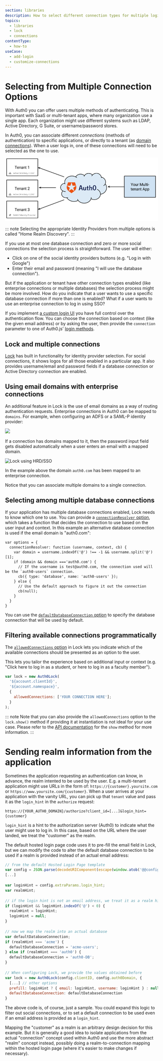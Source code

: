 ```yaml
---
section: libraries
description: How to select different connection types for multiple login options with Lock V11.
topics:
  - libraries
  - lock
  - connections
contentType:
  - how-to
useCase:
  - add-login
  - customize-connections
---
```

# Selecting from Multiple Connection Options

With Auth0 you can offer users multiple methods of authenticating. This is important with SaaS or multi-tenant apps, where many organization use a single app. Each organization might use different systems such as LDAP, Active Directory, G Suite, or username/password stores.

In Auth0, you can associate different *connections* (methods of authentication) to specific applications, or directly to a tenant (as [domain connections](/api/management/guides/connections/promote-connection-domain-level)). When a user logs in, one of these connections will need to be selected as the one to use.

![](/media/articles/hrd/sd4h-6wlwOsQA1PCQKLAmtQ.png)

::: note
Selecting the appropriate Identity Providers from multiple options is called "Home Realm Discovery".
:::

If you use at most one database connection and zero or more social connections the selection process is straightforward. The user will either:

* Click on one of the social identity providers buttons (e.g. "Log in with Google")
* Enter their email and password (meaning "I will use the database connection").

But if the application or tenant have other connection types enabled (like enterprise connections or multiple databases) the selection process might be more involved. How do you indicate that a user wants to use a specific database connection if more than one is enabled? What if a user wants to use an enterprise connection to log in using SSO?

If you implement [a custom login UI](/libraries/when-to-use-lock#when-to-implement-lock-vs-a-custom-ui) you have full control over the authentication flow. You can choose the connection based on context (like the given email address) or by asking the user, then provide the `connection` parameter to one of Auth0.js' [login methods](/libraries/auth0js/v9#login).

## Lock and multiple connections

[Lock](/libraries/lock) has built in functionality for identity provider selection. For social connections, it shows logos for all those enabled in a particular app. It also provides username/email and password fields if a database connection or Active Directory connection are enabled. 

## Using email domains with enterprise connections

An additional feature in Lock is the use of email domains as a way of routing authentication requests. Enterprise connections in Auth0 can be mapped to `domains`. For example, when configuring an ADFS or a SAML-P identity provider:

![](/media/articles/libraries/lock/enterprise-connection.png)

If a connection has domains mapped to it, then the password input field gets disabled automatically when a user enters an email with a mapped domain.

![Lock using HRD/SSO](/media/articles/libraries/lock/hrd-sso.png)

In the example above the domain `auth0.com` has been mapped to an enterprise connection.

Notice that you can associate multiple domains to a single connection.

## Selecting among multiple database connections

If your application has multiple database connections enabled, Lock needs to know which one to use. You can provide a [`connectionResolver` option](https://github.com/auth0/lock#other-options), which takes a function that decides the connection to use based on the user input and context. In this example an alternative database connection is used if the email domain is "auth0.com":

```
var options = {
  connectionResolver: function (username, context, cb) {
    var domain = username.indexOf('@') !== -1 && username.split('@')[1];
    if (domain && domain ==='auth0.com') {
      // If the username is test@auth0.com, the connection used will be the `auth0-users` connection.
      cb({ type: 'database', name: 'auth0-users' });
    } else {
      // Use the default approach to figure it out the connection
      cb(null);
    }
  }
}
```

You can use the [`defaultDatabaseConnection` option](/libraries/lock/v11/configuration#defaultdatabaseconnection-string-) to specify the database connection that will be used by default.

## Filtering available connections programmatically

The [`allowedConnections` option](/libraries/lock/v11/configuration#allowedconnections-array-) in Lock lets you indicate which of the available connections should be presented as an option to the user.

This lets you tailor the experience based on additional input or context (e.g. "Click here to log in as a student, or here to log in as a faculty member").


```js
var lock = new Auth0Lock(
  '${account.clientId}',
  '${account.namespace}',
  {
    allowedConnections: ['YOUR CONNECTION HERE'];
  }
);
```

::: note
Note that you can also provide the `allowedConnections` option to the `lock.show()` method if providing it at instantiation is not ideal for your use case. Please refer to the [API documentation](/libraries/lock/v11/api#show-) for the `show` method for more information.
:::

# Sending realm information from the application

Sometimes the application requesting an authentication can know, in advance, the realm intented to be used by the user. E.g. a multi-tenant application might use URLs in the form of: `https://{customer}.yoursite.com` or `https://www.yoursite.com/{customer}`. When a user arrives at your application with the vanity URL, you can pick up that `tenant` value and pass it as the `login_hint` in the `authorize` request:

```
https://{YOUR_AUTH0_DOMAIN}/authorize?client_id=[...]&login_hint={customer}
```

`login_hint` is a hint to the authorization server (Auth0) to indicate what the user might use to log in. In this case, based on the URL where the user landed, we treat the "customer" as the realm.

The default hosted login page code uses it to pre-fill the email field in Lock, but we can modify the code to alter the default database connection to be used if a realm is provided instead of an actual email address:

```js
// from the default Hosted Login Page template
var config = JSON.parse(decodeURIComponent(escape(window.atob('@@config@@'))));
[...]

var loginHint = config.extraParams.login_hint;
var realmHint;

// if the login hint is not an email address, we treat it as a realm hint
if (loginHint && loginHint.indexOf('@') < 0) {
  realmHint = loginHint;
  loginHint = null;
}

// now we map the realm into an actual database
var defaultDatabaseConnection;
if (realmHint === 'acme') {
  defaultDatabaseConnection = 'acme-users';
} else if (realmHint === 'auth0') {
  defaultDatabaseConnection = 'auth0-DB';
}
    
// When configuring Lock, we provide the values obtained before
var lock = new Auth0Lock(config.clientID, config.auth0Domain, {
  [...] // other options
  prefill: loginHint ? { email: loginHint, username: loginHint } : null,
  defaultDatabaseConnection: defaultDatabaseConnection
}
```

The above code is, of course, just a sample. You could expand this logic to filter out social connections, or to set a default connection to be used even if an email address is provided as a `login_hint`. 

Mapping the "customer" as a realm is an arbitrary design decision for this example. But it is generally a good idea to isolate applications from the actual "connection" concept used within Auth0 and use the more abstract "realm" concept instead, possibly doing a realm-to-connection mapping within the hosted login page (where it's easier to make changes if necessary).
